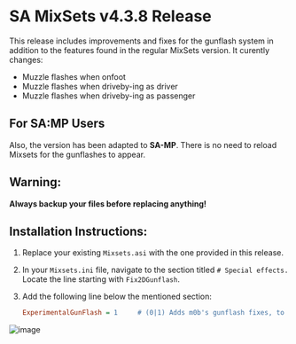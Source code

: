 # SA MixSets v4.3.8 Release

This release includes improvements and fixes for the gunflash system in addition to the features found in the regular MixSets version. 
It curently changes:
* Muzzle flashes when onfoot
* Muzzle flashes when driveby-ing as driver 
* Muzzle flashes when driveby-ing as passenger

## For SA:MP Users

Also, the version has been adapted to **SA-MP**. There is no need to reload Mixsets for the gunflashes to appear.

## **Warning:**
**Always backup your files before replacing anything!**

## Installation Instructions:

1. Replace your existing `Mixsets.asi` with the one provided in this release.

2. In your `Mixsets.ini` file, navigate to the section titled `# Special effects.` Locate the line starting with `Fix2DGunflash`.

3. Add the following line below the mentioned section:
   ```ini
   ExperimentalGunFlash = 1     # (0|1) Adds m0b's gunflash fixes, to be used along with No3DGunflash Fix2DGunflash
![image](https://github.com/m0b-x/SA-MixSets/assets/72597190/d42a5049-2022-4830-9d7c-2c55e16f5cd6)
